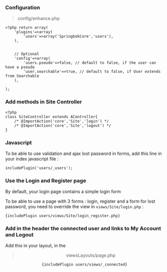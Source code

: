 ### Configuration

> config/enhance.php

```
<?php return array(
	'plugins'=>array(
		'users'=>array('SpringbokCore','users'),
	),
	
	
	// Optional
	'config'=>array(
		'users.pseudo'=>false, // default to false, if the user can have a pseudo
		'user.searchable'=>true, // default to false, if User extends from Searchable
	),
	
);
```

### Add methods in Site Controller


```
<?php
class SiteController extends AController{
	/* @ImportAction('core','Site','login') */
	/* @ImportAction('core','Site','logout') */
}
```

### Javascript

To be able to use validation and ajax lost password in forms, add this line in your index javascript file :

```
includePlugin('users/_users');
```


### Use the Login and Register page

By default, your login page contains a simple login form

To be able to use a page with 3 forms : login, register and a form for lost password, you need to override the view in `views/Site/login.php`  :

```
{includePlugin users/views/Site/login_register.php}
```


### Add in the header the connected user and links to My Account and Logout

Add this in your layout, in the <header>

> viewsLayouts/page.php

```
{includePlugin users/views/_connected}
```
